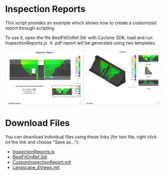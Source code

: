 # Inspection Reports

This script provides an example which shows how to create a customized report through scripting.

To use it, open the file BestFitOnRef.3dr with Cyclone 3DR, load and run InspectionReports.js. A .pdf report will be generated using two templates.

![alt text](./Screenshot1.png "screenshot1")

# Download Files

You can download individual files using these links (for text file, right click on the link and choose "Save as..."):

- [InspectionReports.js](./InspectionReports.js)
- [BestFitOnRef.3dr](./BestFitOnRef.3dr)
- [CustomInspectionReport.mlt](./CustomInspectionReport.mlt)
- [Landscape_4Views.mlt](./Landscape_4Views.mlt)